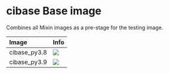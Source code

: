 
# cibase Base image

Combines all Mixin images as a pre-stage for the testing image.

| Image  | Info |
| :----- | :--- |
| cibase_py3.8 | [![](https://img.shields.io/docker/pulls/pymor/cibase_py3.8.svg)](https://hub.docker.com/repository/docker/pymor/cibase_py3.8 "cibase mixin") |
| cibase_py3.9 | [![](https://img.shields.io/docker/pulls/pymor/cibase_py3.9.svg)](https://hub.docker.com/repository/docker/pymor/cibase_py3.9 "cibase mixin") |

